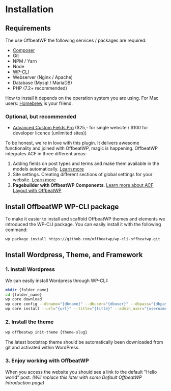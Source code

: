 # Installation

## Requirements

The use OffbeatWP the following services / packages are required:

- <a href="https://getcomposer.org/" target="_blank">Composer</a>
- Git
- NPM / Yarn
- Node
- <a href="https://wp-cli.org/" target="_blank">WP-CLI</a>
- Webserver (Nginx / Apache)
- Database (Mysql / MariaDB)
- PHP (7.2+ recommended)

How to install it depends on the operation system you are using. For Mac users: <a href="https://brew.sh/" target="_blank">Homebrew</a> is your friend.

### Optional, but recommended

- <a href="https://www.advancedcustomfields.com/pro/" target="_blank">Advanced Custom Fields Pro</a> ($25,- for single website / $100 for developer licence (unlimited sites))

To be honest, we're in love with this plugin. It delivers awesome functionality and joined with OffbeatWP, magic is happening. OffbeatWP integrates ACF in three different areas:
1. Adding fields on post types and terms and make them available in the models automatically. [Learn more](https://github.com/offbeatwp/acf)
2. Site settings. Creating different sections of global settings for your website. [Learn more](https://github.com/offbeatwp/acf-sitesettings)
3. **Pagebuilder with OffbeatWP Components**. [Learn more about ACF Layout with OffbeatWP](https://github.com/offbeatwp/acf-layout)

## Install OffbeatWP WP-CLI package
To make it easier to install and scaffold OffbeatWP themes and elements we introduced the WP-CLI package. You can easily install it with the following command:

```bash
wp package install https://github.com/offbeatwp/wp-cli-offbeatwp.git
```

## Install Wordpress, Theme, and Framework

### 1. Install Wordpress

We can easily install Wordpress through WP-CLI:

```bash
mkdir {folder_name}
cd {folder_name}
wp core download
wp core config --dbname="{dbname}" --dbuser="{dbuser}" --dbpass="{dbpassword}" --dbhost="{dbhost}" --dbprefix="{prefix}"
wp core install --url="{url}" --title="{title}" --admin_user="{username}" --admin_email="{email}"
```

### 2. Install the theme

```bash
wp offbeatwp init-theme {theme-slug}
```
The latest bootstrap theme should be automatically been downloaded from git and activated within WordPress.

### 3. Enjoy working with OffbeatWP

When you access the website you should see a link to the default "Hello world" post. _(Will replace this later with some Default OffbeatWP Introduction page)_

